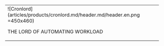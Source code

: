 |   |
|:------|
| ![Cronlord](articles/products/cronlord.md/header.md/header.en.png =450x460) <p>THE LORD OF AUTOMATING WORKLOAD</p> |
